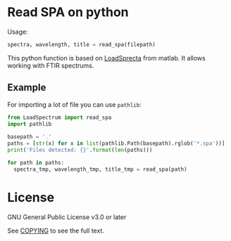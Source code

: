 # Read SPA on python

Usage:
```python
spectra, wavelength, title = read_spa(filepath)
```

This python function is based on [LoadSprecta](https://la.mathworks.com/matlabcentral/fileexchange/57904-loadspectra) from matlab. It allows working with FTIR spectrums.

## Example
For importing a lot of file you can use ``pathlib``:

```python
from LoadSpectrum import read_spa
import pathlib
 
basepath = '.'
paths = [str(x) for x in list(pathlib.Path(basepath).rglob('*.spa'))]
print('Files detected: {}'.format(len(paths)))

for path in paths:
  spectra_tmp, wavelength_tmp, title_tmp = read_spa(path)
```

# License
GNU General Public License v3.0 or later

See [COPYING](COPYING) to see the full text.
